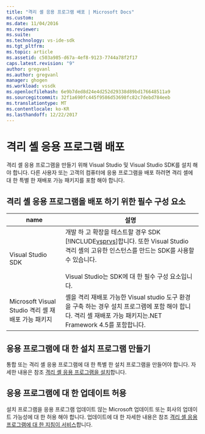 ```yaml
---
title: "격리 셸 응용 프로그램 배포 | Microsoft Docs"
ms.custom: 
ms.date: 11/04/2016
ms.reviewer: 
ms.suite: 
ms.technology: vs-ide-sdk
ms.tgt_pltfrm: 
ms.topic: article
ms.assetid: c503a985-d67a-4ef8-9123-7744a78f2f17
caps.latest.revision: "9"
author: gregvanl
ms.author: gregvanl
manager: ghogen
ms.workload: vssdk
ms.openlocfilehash: 6e9b7ded8d24e4d252d29338d89bd176648511a9
ms.sourcegitcommit: 32f1a690fc445f9586d53698fc82c7debd784eeb
ms.translationtype: MT
ms.contentlocale: ko-KR
ms.lasthandoff: 12/22/2017
---
```

# <a name="distributing-isolated-shell-applications"></a>격리 셸 응용 프로그램 배포
격리 셸 응용 프로그램을 만들기 위해 Visual Studio 및 Visual Studio SDK를 설치 해야 합니다. 다른 사용자 또는 고객의 컴퓨터에 응용 프로그램을 배포 하려면 격리 셸에 대 한 특별 한 재배포 가능 패키지를 포함 해야 합니다.  
  
## <a name="prerequisites-for-distributing-isolated-shell-applications"></a>격리 셸 응용 프로그램을 배포 하기 위한 필수 구성 요소  
  
|name|설명|  
|----------|-----------------|  
|Visual Studio SDK|개발 하 고 확장을 테스트할 경우 SDK [!INCLUDE[vsprvs](../../code-quality/includes/vsprvs_md.md)]합니다. 또한 Visual Studio 격리 셸의 고유한 인스턴스를 만드는 SDK를 사용할 수 있습니다.<br /><br /> Visual Studio는 SDK에 대 한 필수 구성 요소입니다.|  
|Microsoft Visual Studio 격리 셸 재배포 가능 패키지|셸을 격리 재배포 가능한 Visual studio 도구 환경을 구축 하는 경우 설치 프로그램에 포함 해야 합니다. 격리 셸 재배포 가능 패키지는.NET Framework 4.5를 포함합니다.|  
  
## <a name="creating-an-installation-program-for-the-application"></a>응용 프로그램에 대 한 설치 프로그램 만들기  
 통합 또는 격리 셸 응용 프로그램에 대 한 특별 한 설치 프로그램을 만들어야 합니다. 자세한 내용은 참조 [격리 셸 응용 프로그램을 설치](installing-an-isolated-shell-application.md)합니다.  
  
## <a name="allowing-for-updates-to-your-application"></a>응용 프로그램에 대 한 업데이트 허용  
 설치 프로그램을 응용 프로그램 업데이트 않는 Microsoft 업데이트 또는 회사의 업데이트 가능성에 대 한 허용 해야 합니다. 업데이트에 대 한 자세한 내용은 참조 [격리 셸 응용 프로그램에 대 한 지침이 서비스](servicing-guidelines-for-isolated-shell-applications.md)합니다.